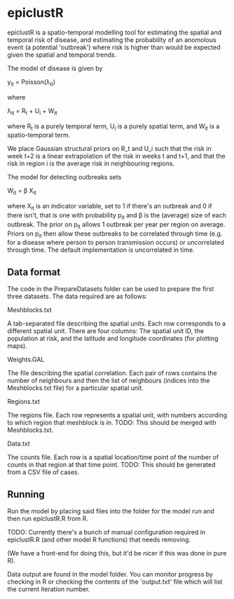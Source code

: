 epiclustR
=========

epiclustR is a spatio-temporal modelling tool for estimating the spatial and temporal risk of disease, and estimating the probability of an anomolous event (a potential 'outbreak') where risk is higher than would be expected given the spatial and temporal trends.

The model of disease is given by

y<sub>it</sub> = Poisson(&lambda;<sub>it</sub>)

where

&lambda;<sub>it</sub> = R<sub>t</sub> + U<sub>i</sub> + W<sub>it</sub>

where R<sub>t</sub> is a purely temporal term, U<sub>i</sub> is a purely spatial term, and W<sub>it</sub> is a spatio-temporal term.

We place Gaussian structural priors on R_t and U_i such that the risk in week t+2 is a linear extrapolation of the risk in weeks t and t+1, and that the risk in region i is the average risk in neighbouring regions.

The model for detecting outbreaks sets

W<sub>it</sub> = &beta; X<sub>it</sub>

where X<sub>it</sub> is an indicator variable, set to 1 if there's an outbreak and 0 if there isn't, that is one with probability p<sub>it</sub> and &beta; is the (average) size of each outbreak.  The prior on p<sub>it</sub> allows 1 outbreak per year per region on average.  Priors on p<sub>it</sub> then allow these outbreaks to be correlated through time (e.g. for a disease where person to person transmission occurs) or uncorrelated through time.  The default implementation is uncorrelated in time.

Data format
-----------

The code in the PrepareDatasets folder can be used to prepare the first three datasets. The data required are as follows:

Meshblocks.txt

A tab-separated file describing the spatial units.  Each row corresponds to a different spatial unit.  There are four columns: The spatial unit ID, the population at risk, and the latitude and longitude coordinates (for plotting maps).

Weights.GAL

The file describing the spatial correlation.  Each pair of rows contains the number of neighbours and then the list of neighbours (indices into the Meshblocks.txt file) for a particular spatial unit.

Regions.txt

The regions file.  Each row represents a spatial unit, with numbers according to which region that meshblock is in.  TODO: This should be merged with Meshblocks.txt.

Data.txt

The counts file.  Each row is a spatial location/time point of the number of counts in that region at that time point.  TODO: This should be generated from a CSV file of cases.

Running
-------

Run the model by placing said files into the folder for the model run and then run epiclustR.R from R.

TODO: Currently there's a bunch of manual configuration required in epiclustR.R (and other model R functions) that needs removing.

(We have a front-end for doing this, but it'd be nicer if this was done in pure R).

Data output are found in the model folder.  You can monitor progress by checking in R or checking the contents of the 'output.txt' file which will list the current iteration number.
